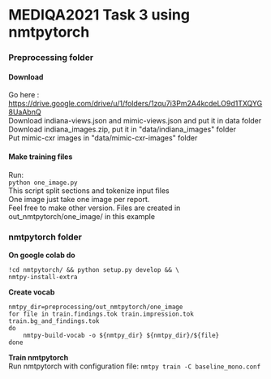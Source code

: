 # MEDIQA2021 Task 3 using nmtpytorch

### Preprocessing folder

#### Download
Go here : https://drive.google.com/drive/u/1/folders/1zqu7i3Pm2A4kcdeLO9d1TXQYG8UaAbnQ <br/>
Download indiana-views.json and mimic-views.json and put it in data folder<br/>
Download indiana_images.zip, put it in "data/indiana_images" folder<br/>
Put mimic-cxr images in "data/mimic-cxr-images" folder<br/>

#### Make training files
Run:<br/>
`python one_image.py`<br/>
This script split sections and tokenize input files <br/>
One image just take one image per report. <br/> Feel free to make other version.
Files are created in out_nmtpytorch/one_image/ in this example

### nmtpytorch folder
<b>On google colab do </b><br/>
```
!cd nmtpytorch/ && python setup.py develop && \
nmtpy-install-extra 
```
<b>Create vocab</b><br/>

```
nmtpy_dir=preprocessing/out_nmtpytorch/one_image
for file in train.findings.tok train.impression.tok  train.bg_and_findings.tok
do
    nmtpy-build-vocab -o ${nmtpy_dir} ${nmtpy_dir}/${file}
done
```

<b>Train nmtpytorch</b><br/>
Run nmtpytorch with configuration file: `nmtpy train -C baseline_mono.conf`


